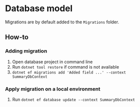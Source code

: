 # Database model

Migrations are by default added to the `Migrations` folder.

## How-to

### Adding migration

1. Open database project in command line
1. Run `dotnet tool restore` if command is not available
1. `dotnet ef migrations add 'Added field ...' --context SummaryDbContext`

### Apply migration on a local environment

1. Run `dotnet ef database update --context SummaryDbContext`
